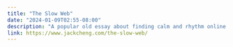 ```yaml
---
title: "The Slow Web"
date: "2024-01-09T02:55-08:00"
description: "A popular old essay about finding calm and rhythm online."
link: https://www.jackcheng.com/the-slow-web/
---
```

